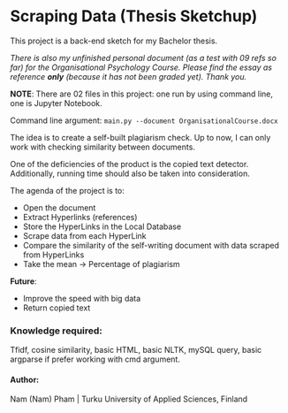# Scraping Data (Thesis Sketchup) 
This project is a back-end sketch for my Bachelor thesis. 

*There is also my unfinished personal document (as a test with 09 refs so far) for the Organisational Psychology Course. Please find the essay as reference **only** (because it has not been graded yet). Thank you.* 

**NOTE**: There are 02 files in this project: one run by using command line, one is Jupyter Notebook. 

Command line argument: ```main.py --document OrganisationalCourse.docx```

The idea is to create a self-built plagiarism check. Up to now, I can only work with checking similarity between documents. 

One of the deficiencies of the product is the copied text detector. Additionally, running time should also be taken into consideration.

The agenda of the project is to:
* Open the document
* Extract Hyperlinks (references)
* Store the HyperLinks in the Local Database
* Scrape data from each HyperLink
* Compare the similarity of the self-writing document with data scraped from HyperLinks
* Take the mean -> Percentage of plagiarism

**Future**:
* Improve the speed with big data
* Return copied text


### Knowledge required: 
Tfidf, cosine similarity, basic HTML, basic NLTK, mySQL query, basic argparse if prefer working with cmd argument. 

#### Author:
Nam (Nam) Pham |
Turku University of Applied Sciences, Finland


